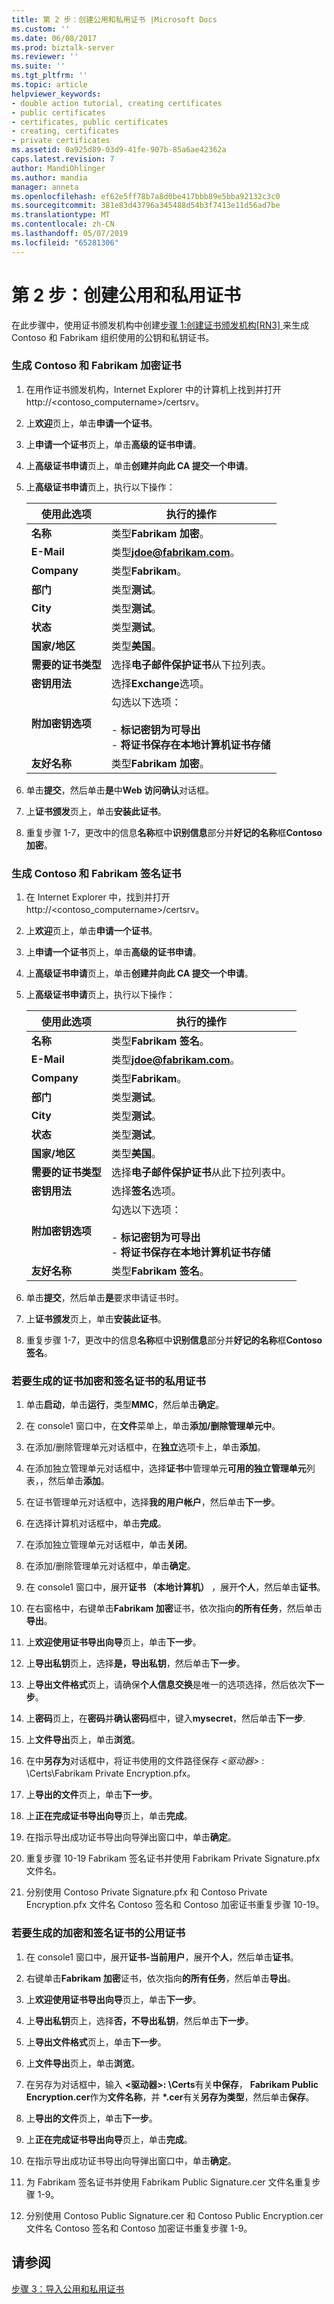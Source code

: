 ```yaml
---
title: 第 2 步：创建公用和私用证书 |Microsoft Docs
ms.custom: ''
ms.date: 06/08/2017
ms.prod: biztalk-server
ms.reviewer: ''
ms.suite: ''
ms.tgt_pltfrm: ''
ms.topic: article
helpviewer_keywords:
- double action tutorial, creating certificates
- public certificates
- certificates, public certificates
- creating, certificates
- private certificates
ms.assetid: 0a925d89-03d9-41fe-907b-85a6ae42362a
caps.latest.revision: 7
author: MandiOhlinger
ms.author: mandia
manager: anneta
ms.openlocfilehash: ef62e5ff78b7a8d0be417bbb89e5bba92132c3c0
ms.sourcegitcommit: 381e83d43796a345488d54b3f7413e11d56ad7be
ms.translationtype: MT
ms.contentlocale: zh-CN
ms.lasthandoff: 05/07/2019
ms.locfileid: "65281306"
---
```

# <a name="step-2-creating-public-and-private-certificates"></a>第 2 步：创建公用和私用证书
在此步骤中，使用证书颁发机构中创建[步骤 1:创建证书颁发机构&#91;RN3&#93; ](../../adapters-and-accelerators/accelerator-rosettanet/step-1-creating-a-certification-authority.md)来生成 Contoso 和 Fabrikam 组织使用的公钥和私钥证书。  

### <a name="to-generate-the-contoso-and-fabrikam-encryption-certificates"></a>生成 Contoso 和 Fabrikam 加密证书  

1. 在用作证书颁发机构，Internet Explorer 中的计算机上找到并打开 http://<contoso_computername>/certsrv。  

2. 上**欢迎**页上，单击**申请一个证书**。  

3. 上**申请一个证书**页上，单击**高级的证书申请**。  

4. 上**高级证书申请**页上，单击**创建并向此 CA 提交一个申请**。  

5. 上**高级证书申请**页上，执行以下操作：  


   |            使用此选项            |                                                                         执行的操作                                                                         |
   |--------------------------------|------------------------------------------------------------------------------------------------------------------------------------------------------------|
   |            **名称**            |                                                               类型**Fabrikam 加密**。                                                                |
   |           **E-Mail**           |                                                          类型<strong>jdoe@fabrikam.com</strong>。                                                          |
   |          **Company**           |                                                                     类型**Fabrikam**。                                                                     |
   |         **部门**         |                                                                       类型**测试**。                                                                       |
   |            **City**            |                                                                       类型**测试**。                                                                       |
   |           **状态**            |                                                                       类型**测试**。                                                                       |
   |       **国家/地区**       |                                                                        类型**美国**。                                                                        |
   | **需要的证书类型** |                                             选择**电子邮件保护证书**从下拉列表。                                              |
   |         **密钥用法**          |                                                              选择**Exchange**选项。                                                               |
   |   **附加密钥选项**   | 勾选以下选项：<br /><br /> -   **标记密钥为可导出**<br />-   **将证书保存在本地计算机证书存储** |
   |       **友好名称**        |                                                               类型**Fabrikam 加密**。                                                                |


6. 单击**提交**，然后单击**是**中**Web 访问确认**对话框。  

7. 上**证书颁发**页上，单击**安装此证书**。  

8. 重复步骤 1-7，更改中的信息**名称**框中**识别信息**部分并**好记的名称**框**Contoso加密**。  

### <a name="to-generate-the-contoso-and-fabrikam-signing-certificates"></a>生成 Contoso 和 Fabrikam 签名证书  

1. 在 Internet Explorer 中，找到并打开 http://<contoso_computername>/certsrv。  

2. 上**欢迎**页上，单击**申请一个证书**。  

3. 上**申请一个证书**页上，单击**高级的证书申请**。  

4. 上**高级证书申请**页上，单击**创建并向此 CA 提交一个申请**。  

5. 上**高级证书申请**页上，执行以下操作：  


   |            使用此选项            |                                                                         执行的操作                                                                         |
   |--------------------------------|------------------------------------------------------------------------------------------------------------------------------------------------------------|
   |            **名称**            |                                                                类型**Fabrikam 签名**。                                                                |
   |           **E-Mail**           |                                                          类型<strong>jdoe@fabrikam.com</strong>。                                                          |
   |          **Company**           |                                                                     类型**Fabrikam**。                                                                     |
   |         **部门**         |                                                                       类型**测试**。                                                                       |
   |            **City**            |                                                                       类型**测试**。                                                                       |
   |           **状态**            |                                                                       类型**测试**。                                                                       |
   |       **国家/地区**       |                                                                        类型**美国**。                                                                        |
   | **需要的证书类型** |                                             选择**电子邮件保护证书**从此下拉列表中。                                              |
   |         **密钥用法**          |                                                              选择**签名**选项。                                                              |
   |   **附加密钥选项**   | 勾选以下选项：<br /><br /> -   **标记密钥为可导出**<br />-   **将证书保存在本地计算机证书存储** |
   |       **友好名称**        |                                                                类型**Fabrikam 签名**。                                                                |


6. 单击**提交**，然后单击**是**要求申请证书时。  

7. 上**证书颁发**页上，单击**安装此证书**。  

8. 重复步骤 1-7，更改中的信息**名称**框中**识别信息**部分并**好记的名称**框**Contoso签名**。  

### <a name="to-generate-private-certificates-for-the-encryption-and-signature-certificates"></a>若要生成的证书加密和签名证书的私用证书  

1.  单击**启动**，单击**运行**，类型**MMC**，然后单击**确定**。  

2.  在 console1 窗口中，在**文件**菜单上，单击**添加/删除管理单元中**。  

3.  在添加/删除管理单元对话框中，在**独立**选项卡上，单击**添加**。  

4.  在添加独立管理单元对话框中，选择**证书**中管理单元**可用的独立管理单元**列表，，然后单击**添加**。  

5.  在证书管理单元对话框中，选择**我的用户帐户**，然后单击**下一步**。  

6.  在选择计算机对话框中，单击**完成**。  

7.  在添加独立管理单元对话框中，单击**关闭**。  

8.  在添加/删除管理单元对话框中，单击**确定**。  

9. 在 console1 窗口中，展开**证书 （本地计算机）** ，展开**个人**，然后单击**证书**。  

10. 在右窗格中，右键单击**Fabrikam 加密**证书，依次指向**的所有任务**，然后单击**导出**。  

11. 上**欢迎使用证书导出向导**页上，单击**下一步**。  

12. 上**导出私钥**页上，选择**是，导出私钥**，然后单击**下一步**。  

13. 上**导出文件格式**页上，请确保**个人信息交换**是唯一的选项选择，然后依次**下一步**。  

14. 上**密码**页上，在**密码**并**确认密码**框中，键入**mysecret**，然后单击**下一步**.  

15. 上**文件导出**页上，单击**浏览**。  

16. 在中**另存为**对话框中，将证书使用的文件路径保存 *\<驱动器\>* : \Certs\Fabrikam Private Encryption.pfx。  

17. 上**导出的文件**页上，单击**下一步**。  

18. 上**正在完成证书导出向导**页上，单击**完成**。  

19. 在指示导出成功证书导出向导弹出窗口中，单击**确定**。  

20. 重复步骤 10-19 Fabrikam 签名证书并使用 Fabrikam Private Signature.pfx 文件名。  

21. 分别使用 Contoso Private Signature.pfx 和 Contoso Private Encryption.pfx 文件名 Contoso 签名和 Contoso 加密证书重复步骤 10-19。  

### <a name="to-generate-public-certificates-for-the-encryption-and-signature-certificates"></a>若要生成的加密和签名证书的公用证书  

1.  在 console1 窗口中，展开**证书-当前用户**，展开**个人**，然后单击**证书**。  

2.  右键单击**Fabrikam 加密**证书，依次指向**的所有任务**，然后单击**导出**。  

3.  上**欢迎使用证书导出向导**页上，单击**下一步**。  

4.  上**导出私钥**页上，选择**否，不导出私钥**，然后单击**下一步**。  

5.  上**导出文件格式**页上，单击**下一步**。  

6.  上**文件导出**页上，单击**浏览**。  

7.  在另存为对话框中，输入 **\<驱动器\>: \Certs**有关**中保存**， **Fabrikam Public Encryption.cer**作为**文件名称**，并 **\*.cer**有关**另存为类型**，然后单击**保存**。  

8.  上**导出的文件**页上，单击**下一步**。  

9. 上**正在完成证书导出向导**页上，单击**完成**。  

10. 在指示导出成功证书导出向导弹出窗口中，单击**确定**。  

11. 为 Fabrikam 签名证书并使用 Fabrikam Public Signature.cer 文件名重复步骤 1-9。  

12. 分别使用 Contoso Public Signature.cer 和 Contoso Public Encryption.cer 文件名 Contoso 签名和 Contoso 加密证书重复步骤 1-9。  

## <a name="see-also"></a>请参阅  
 [步骤 3：导入公用和私用证书](../../adapters-and-accelerators/accelerator-rosettanet/step-3-importing-public-and-private-certificates.md)